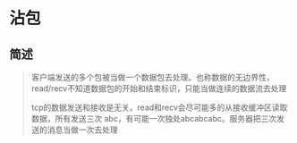 # 沾包

## 简述

> 客户端发送的多个包被当做一个数据包去处理。也称数据的无边界性，read/recv不知道数据包的开始和结束标识，只能当做连续的数据流去处理
>
> tcp的数据发送和接收是无关。read和recv会尽可能多的从接收缓冲区读取数据，所有发送三次 abc，有可能一次独处abcabcabc。服务器把三次发送的消息当做一次去处理



